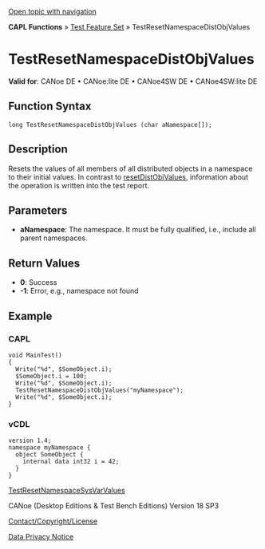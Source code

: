 [Open topic with navigation](../../../../../CANoeDEFamily.htm#Topics/CAPLFunctions/Test/Functions/CAPLfunctionTestResetNamespaceDistObjValues.md)

**CAPL Functions** » [Test Feature Set](../CAPLfunctionsTFSOverview.md) » TestResetNamespaceDistObjValues

# TestResetNamespaceDistObjValues

**Valid for**: CANoe DE • CANoe:lite DE • CANoe4SW DE • CANoe4SW:lite DE

## Function Syntax

```plaintext
long TestResetNamespaceDistObjValues (char aNamespace[]);
```

## Description

Resets the values of all members of all distributed objects in a namespace to their initial values. In contrast to [resetDistObjValues](../../DistributedObjects/Functions/CAPLfunctionResetDistObjValues.md), information about the operation is written into the test report.

## Parameters

- **aNamespace**: The namespace. It must be fully qualified, i.e., include all parent namespaces.

## Return Values

- **0**: Success
- **-1**: Error, e.g., namespace not found

## Example

### CAPL

```plaintext
void MainTest()
{
  Write("%d", $SomeObject.i);
  $SomeObject.i = 100;
  Write("%d", $SomeObject.i);
  TestResetNamespaceDistObjValues("myNamespace");
  Write("%d", $SomeObject.i);
}
```

### vCDL

```vcdl
version 1.4;
namespace myNamespace {
  object SomeObject {
    internal data int32 i = 42;
  }
}
```

[TestResetNamespaceSysVarValues](CAPLfunctionTestResetNamespaceSysVarValues.md)

CANoe (Desktop Editions & Test Bench Editions) Version 18 SP3

[Contact/Copyright/License](../../../Shared/ContactCopyrightLicense.md)

[Data Privacy Notice](https://www.vector.com/int/en/company/get-info/privacy-policy/)
